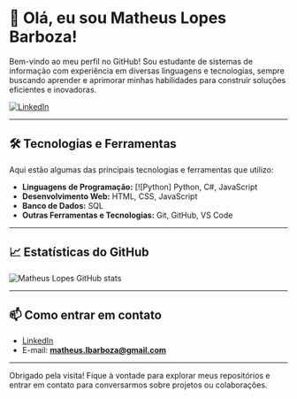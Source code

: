 # 👋 Olá, eu sou Matheus Lopes Barboza!

Bem-vindo ao meu perfil no GitHub! Sou estudante de sistemas de informação com experiência em diversas linguagens e tecnologias, sempre buscando aprender e aprimorar minhas habilidades para construir soluções eficientes e inovadoras.

[![LinkedIn](https://img.shields.io/badge/-LinkedIn-blue?style=flat&logo=linkedin&logoColor=white)](https://www.linkedin.com/in/matheus-lopes-515675219/)

---

## 🛠 Tecnologias e Ferramentas

Aqui estão algumas das principais tecnologias e ferramentas que utilizo:

- **Linguagens de Programação:** [![Python] Python, C#, JavaScript
- **Desenvolvimento Web:** HTML, CSS, JavaScript
- **Banco de Dados:** SQL
- **Outras Ferramentas e Tecnologias:** Git, GitHub, VS Code

---


## 📈 Estatísticas do GitHub

![Matheus Lopes GitHub stats](https://github-readme-stats.vercel.app/api?username=matheuslopesbarboza&show_icons=true&theme=radical)

---

## 📫 Como entrar em contato

- [LinkedIn](https://www.linkedin.com/in/matheus-lopes-515675219/)
- E-mail: **matheus.lbarboza@gmail.com**

---

Obrigado pela visita! Fique à vontade para explorar meus repositórios e entrar em contato para conversarmos sobre projetos ou colaborações.
